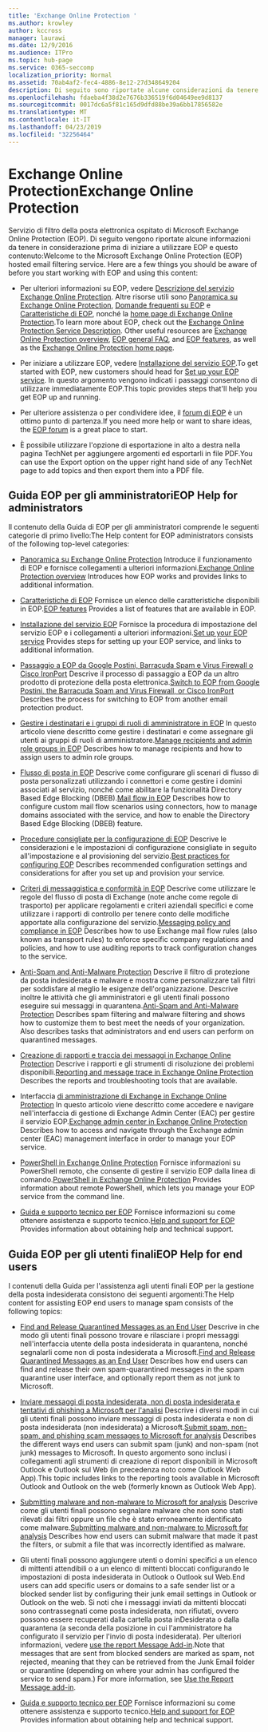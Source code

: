 ```yaml
---
title: 'Exchange Online Protection '
ms.author: krowley
author: kccross
manager: laurawi
ms.date: 12/9/2016
ms.audience: ITPro
ms.topic: hub-page
ms.service: O365-seccomp
localization_priority: Normal
ms.assetid: 70ab4af2-fec4-4886-8e12-27d348649204
description: Di seguito sono riportate alcune considerazioni da tenere presenti prima di iniziare a lavorare con EOP.
ms.openlocfilehash: fdaeba4f38d2e7676b336519f6d04649ee9d8137
ms.sourcegitcommit: 0017dc6a5f81c165d9dfd88be39a6bb17856582e
ms.translationtype: MT
ms.contentlocale: it-IT
ms.lasthandoff: 04/23/2019
ms.locfileid: "32256464"
---
```

# <a name="exchange-online-protection"></a><span data-ttu-id="a10e3-103">Exchange Online Protection</span><span class="sxs-lookup"><span data-stu-id="a10e3-103">Exchange Online Protection</span></span> 

<span data-ttu-id="a10e3-p101">Servizio di filtro della posta elettronica ospitato di Microsoft Exchange Online Protection (EOP). Di seguito vengono riportate alcune informazioni da tenere in considerazione prima di iniziare a utilizzare EOP e questo contenuto:</span><span class="sxs-lookup"><span data-stu-id="a10e3-p101">Welcome to the Microsoft Exchange Online Protection (EOP) hosted email filtering service. Here are a few things you should be aware of before you start working with EOP and using this content:</span></span>
  
- <span data-ttu-id="a10e3-p102">Per ulteriori informazioni su EOP, vedere [Descrizione del servizio Exchange Online Protection](https://go.microsoft.com/fwlink/p/?LinkId=320619). Altre risorse utili sono [Panoramica su Exchange Online Protection](exchange-online-protection-overview.md), [Domande frequenti su EOP](eop-general-faq.md) e [Caratteristiche di EOP](eop-features.md), nonché la [home page di Exchange Online Protection](https://go.microsoft.com/fwlink/?LinkId=279912).</span><span class="sxs-lookup"><span data-stu-id="a10e3-p102">To learn more about EOP, check out the [Exchange Online Protection Service Description](https://go.microsoft.com/fwlink/p/?LinkId=320619). Other useful resources are [Exchange Online Protection overview](exchange-online-protection-overview.md), [EOP general FAQ](eop-general-faq.md), and [EOP features](eop-features.md), as well as the [Exchange Online Protection home page](https://go.microsoft.com/fwlink/?LinkId=279912).</span></span>
    
- <span data-ttu-id="a10e3-108">Per iniziare a utilizzare EOP, vedere [Installazione del servizio EOP](set-up-your-eop-service.md).</span><span class="sxs-lookup"><span data-stu-id="a10e3-108">To get started with EOP, new customers should head for [Set up your EOP service](set-up-your-eop-service.md).</span></span> <span data-ttu-id="a10e3-109">In questo argomento vengono indicati i passaggi consentono di utilizzare immediatamente EOP.</span><span class="sxs-lookup"><span data-stu-id="a10e3-109">This topic provides steps that'll help you get EOP up and running.</span></span> 
    
- <span data-ttu-id="a10e3-110">Per ulteriore assistenza o per condividere idee, il [forum di EOP](https://go.microsoft.com/fwlink/?LinkId=285351) è un ottimo punto di partenza.</span><span class="sxs-lookup"><span data-stu-id="a10e3-110">If you need more help or want to share ideas, the [EOP forum](https://go.microsoft.com/fwlink/?LinkId=285351) is a great place to start.</span></span> 
    
- <span data-ttu-id="a10e3-111">È possibile utilizzare l'opzione di esportazione in alto a destra nella pagina TechNet per aggiungere argomenti ed esportarli in file PDF.</span><span class="sxs-lookup"><span data-stu-id="a10e3-111">You can use the Export option on the upper right hand side of any TechNet page to add topics and then export them into a PDF file.</span></span> 
    
## <a name="eop-help-for-administrators"></a><span data-ttu-id="a10e3-112">Guida EOP per gli amministratori</span><span class="sxs-lookup"><span data-stu-id="a10e3-112">EOP Help for administrators</span></span>

<span data-ttu-id="a10e3-113">Il contenuto della Guida di EOP per gli amministratori comprende le seguenti categorie di primo livello:</span><span class="sxs-lookup"><span data-stu-id="a10e3-113">The Help content for EOP administrators consists of the following top-level categories:</span></span>
  
- <span data-ttu-id="a10e3-114">[Panoramica su Exchange Online Protection](exchange-online-protection-overview.md) Introduce il funzionamento di EOP e fornisce collegamenti a ulteriori informazioni.</span><span class="sxs-lookup"><span data-stu-id="a10e3-114">[Exchange Online Protection overview](exchange-online-protection-overview.md) Introduces how EOP works and provides links to additional information.</span></span> 
    
- <span data-ttu-id="a10e3-115">[Caratteristiche di EOP](eop-features.md) Fornisce un elenco delle caratteristiche disponibili in EOP.</span><span class="sxs-lookup"><span data-stu-id="a10e3-115">[EOP features](eop-features.md) Provides a list of features that are available in EOP.</span></span> 
    
- <span data-ttu-id="a10e3-116">[Installazione del servizio EOP](set-up-your-eop-service.md) Fornisce la procedura di impostazione del servizio EOP e i collegamenti a ulteriori informazioni.</span><span class="sxs-lookup"><span data-stu-id="a10e3-116">[Set up your EOP service](set-up-your-eop-service.md) Provides steps for setting up your EOP service, and links to additional information.</span></span> 
    
- <span data-ttu-id="a10e3-117">[Passaggio a EOP da Google Postini, Barracuda Spam e Virus Firewall o Cisco IronPort](switch-to-eop-from-google-postini-the-barracuda-spam-and-virus-firewall-or-cisco.md) Descrive il processo di passaggio a EOP da un altro prodotto di protezione della posta elettronica.</span><span class="sxs-lookup"><span data-stu-id="a10e3-117">[Switch to EOP from Google Postini, the Barracuda Spam and Virus Firewall, or Cisco IronPort](switch-to-eop-from-google-postini-the-barracuda-spam-and-virus-firewall-or-cisco.md) Describes the process for switching to EOP from another email protection product.</span></span> 
    
- <span data-ttu-id="a10e3-118">[Gestire i destinatari e i gruppi di ruoli di amministratore in EOP](manage-recipients-and-admin-role-groups-in-eop.md) In questo articolo viene descritto come gestire i destinatari e come assegnare gli utenti ai gruppi di ruoli di amministratore.</span><span class="sxs-lookup"><span data-stu-id="a10e3-118">[Manage recipients and admin role groups in EOP](manage-recipients-and-admin-role-groups-in-eop.md) Describes how to manage recipients and how to assign users to admin role groups.</span></span> 
    
- <span data-ttu-id="a10e3-119">[Flusso di posta in EOP](mail-flow-in-eop.md) Descrive come configurare gli scenari di flusso di posta personalizzati utilizzando i connettori e come gestire i domini associati al servizio, nonché come abilitare la funzionalità Directory Based Edge Blocking (DBEB).</span><span class="sxs-lookup"><span data-stu-id="a10e3-119">[Mail flow in EOP](mail-flow-in-eop.md) Describes how to configure custom mail flow scenarios using connectors, how to manage domains associated with the service, and how to enable the Directory Based Edge Blocking (DBEB) feature.</span></span> 
    
- <span data-ttu-id="a10e3-120">[Procedure consigliate per la configurazione di EOP](best-practices-for-configuring-eop.md) Descrive le considerazioni e le impostazioni di configurazione consigliate in seguito all'impostazione e al provisioning del servizio.</span><span class="sxs-lookup"><span data-stu-id="a10e3-120">[Best practices for configuring EOP](best-practices-for-configuring-eop.md) Describes recommended configuration settings and considerations for after you set up and provision your service.</span></span> 
    
- <span data-ttu-id="a10e3-121">[Criteri di messaggistica e conformità in EOP](messaging-policy-and-compliance-in-eop.md) Descrive come utilizzare le regole del flusso di posta di Exchange (note anche come regole di trasporto) per applicare regolamenti e criteri aziendali specifici e come utilizzare i rapporti di controllo per tenere conto delle modifiche apportate alla configurazione del servizio.</span><span class="sxs-lookup"><span data-stu-id="a10e3-121">[Messaging policy and compliance in EOP](messaging-policy-and-compliance-in-eop.md) Describes how to use Exchange mail flow rules (also known as transport rules) to enforce specific company regulations and policies, and how to use auditing reports to track configuration changes to the service.</span></span> 
    
- <span data-ttu-id="a10e3-p104">[Anti-Spam and Anti-Malware Protection](http://technet.microsoft.com/library/93c6c227-7442-4293-b64d-ec8f15c928db.aspx) Descrive il filtro di protezione da posta indesiderata e malware e mostra come personalizzare tali filtri per soddisfare al meglio le esigenze dell'organizzazione. Descrive inoltre le attività che gli amministratori e gli utenti finali possono eseguire sui messaggi in quarantena.</span><span class="sxs-lookup"><span data-stu-id="a10e3-p104">[Anti-Spam and Anti-Malware Protection](http://technet.microsoft.com/library/93c6c227-7442-4293-b64d-ec8f15c928db.aspx) Describes spam filtering and malware filtering and shows how to customize them to best meet the needs of your organization. Also describes tasks that administrators and end users can perform on quarantined messages.</span></span> 
    
- <span data-ttu-id="a10e3-124">[Creazione di rapporti e traccia dei messaggi in Exchange Online Protection](reporting-and-message-trace-in-exchange-online-protection.md) Descrive i rapporti e gli strumenti di risoluzione dei problemi disponibili.</span><span class="sxs-lookup"><span data-stu-id="a10e3-124">[Reporting and message trace in Exchange Online Protection](reporting-and-message-trace-in-exchange-online-protection.md) Describes the reports and troubleshooting tools that are available.</span></span> 
    
- <span data-ttu-id="a10e3-125">Interfaccia [di amministrazione di Exchange in Exchange Online Protection](../exchange-admin-center-in-exchange-online-protection-eop.md) In questo articolo viene descritto come accedere e navigare nell'interfaccia di gestione di Exchange Admin Center (EAC) per gestire il servizio EOP.</span><span class="sxs-lookup"><span data-stu-id="a10e3-125">[Exchange admin center in Exchange Online Protection ](../exchange-admin-center-in-exchange-online-protection-eop.md) Describes how to access and navigate through the Exchange admin center (EAC) management interface in order to manage your EOP service.</span></span> 
    
- <span data-ttu-id="a10e3-126">[PowerShell in Exchange Online Protection](http://technet.microsoft.com/library/f7918a88-774a-405e-945b-bc2f5ee9f748.aspx) Fornisce informazioni su PowerShell remoto, che consente di gestire il servizio EOP dalla linea di comando.</span><span class="sxs-lookup"><span data-stu-id="a10e3-126">[PowerShell in Exchange Online Protection](http://technet.microsoft.com/library/f7918a88-774a-405e-945b-bc2f5ee9f748.aspx) Provides information about remote PowerShell, which lets you manage your EOP service from the command line.</span></span> 
    
- <span data-ttu-id="a10e3-127">[Guida e supporto tecnico per EOP](help-and-support-for-eop.md) Fornisce informazioni su come ottenere assistenza e supporto tecnico.</span><span class="sxs-lookup"><span data-stu-id="a10e3-127">[Help and support for EOP](help-and-support-for-eop.md) Provides information about obtaining help and technical support.</span></span> 
    
## <a name="eop-help-for-end-users"></a><span data-ttu-id="a10e3-128">Guida EOP per gli utenti finali</span><span class="sxs-lookup"><span data-stu-id="a10e3-128">EOP Help for end users</span></span>
<span data-ttu-id="a10e3-129"><a name="sectionSection1"> </a></span><span class="sxs-lookup"><span data-stu-id="a10e3-129"></span></span>

<span data-ttu-id="a10e3-130">I contenuti della Guida per l'assistenza agli utenti finali EOP per la gestione della posta indesiderata consistono dei seguenti argomenti:</span><span class="sxs-lookup"><span data-stu-id="a10e3-130">The Help content for assisting EOP end users to manage spam consists of the following topics:</span></span>
  
- <span data-ttu-id="a10e3-131">[Find and Release Quarantined Messages as an End User](http://technet.microsoft.com/library/e439b560-827a-4807-abd3-6b861c1ff786.aspx) Descrive in che modo gli utenti finali possono trovare e rilasciare i propri messaggi nell'interfaccia utente della posta indesiderata in quarantena, nonché segnalarli come non di posta indesiderata a Microsoft.</span><span class="sxs-lookup"><span data-stu-id="a10e3-131">[Find and Release Quarantined Messages as an End User](http://technet.microsoft.com/library/e439b560-827a-4807-abd3-6b861c1ff786.aspx) Describes how end users can find and release their own spam-quarantined messages in the spam quarantine user interface, and optionally report them as not junk to Microsoft.</span></span> 
        
- <span data-ttu-id="a10e3-132">[Inviare messaggi di posta indesiderata, non di posta indesiderata e tentativi di phishing a Microsoft per l'analisi](../submit-spam-non-spam-and-phishing-scam-messages-to-microsoft-for-analysis.md) Descrive i diversi modi in cui gli utenti finali possono inviare messaggi di posta indesiderata e non di posta indesiderata (non indesiderata) a Microsoft.</span><span class="sxs-lookup"><span data-stu-id="a10e3-132">[Submit spam, non-spam, and phishing scam messages to Microsoft for analysis](../submit-spam-non-spam-and-phishing-scam-messages-to-microsoft-for-analysis.md) Describes the different ways end users can submit spam (junk) and non-spam (not junk) messages to Microsoft.</span></span> <span data-ttu-id="a10e3-133">In questo argomento sono inclusi i collegamenti agli strumenti di creazione di report disponibili in Microsoft Outlook e Outlook sul Web (in precedenza noto come Outlook Web App).</span><span class="sxs-lookup"><span data-stu-id="a10e3-133">This topic includes links to the reporting tools available in Microsoft Outlook and Outlook on the web (formerly known as Outlook Web App).</span></span> 
    
- <span data-ttu-id="a10e3-134">[Submitting malware and non-malware to Microsoft for analysis](../submitting-malware-and-non-malware-to-microsoft-for-analysis.md) Descrive come gli utenti finali possono segnalare malware che non sono stati rilevati dai filtri oppure un file che è stato erroneamente identificato come malware.</span><span class="sxs-lookup"><span data-stu-id="a10e3-134">[Submitting malware and non-malware to Microsoft for analysis](../submitting-malware-and-non-malware-to-microsoft-for-analysis.md) Describes how end users can submit malware that made it past the filters, or submit a file that was incorrectly identified as malware.</span></span> 
    
- <span data-ttu-id="a10e3-135">Gli utenti finali possono aggiungere utenti o domini specifici a un elenco di mittenti attendibili o a un elenco di mittenti bloccati configurando le impostazioni di posta indesiderata in Outlook o Outlook sul Web.</span><span class="sxs-lookup"><span data-stu-id="a10e3-135">End users can add specific users or domains to a safe sender list or a blocked sender list by configuring their junk email settings in Outlook or Outlook on the web.</span></span> <span data-ttu-id="a10e3-136">Si noti che i messaggi inviati da mittenti bloccati sono contrassegnati come posta indesiderata, non rifiutati, ovvero possono essere recuperati dalla cartella posta inDesiderata o dalla quarantena (a seconda della posizione in cui l'amministratore ha configurato il servizio per l'invio di posta indesiderata). Per ulteriori informazioni, vedere [use the report Message Add-in](https://support.office.com/article/addin-b5caa9f1-cdf3-4443-af8c-ff724ea719d2).</span><span class="sxs-lookup"><span data-stu-id="a10e3-136">Note that messages that are sent from blocked senders are marked as spam, not rejected, meaning that they can be retrieved from the Junk Email folder or quarantine (depending on where your admin has configured the service to send spam.) For more information, see [Use the Report Message add-in](https://support.office.com/article/addin-b5caa9f1-cdf3-4443-af8c-ff724ea719d2).</span></span>
    
- <span data-ttu-id="a10e3-137">[Guida e supporto tecnico per EOP](help-and-support-for-eop.md) Fornisce informazioni su come ottenere assistenza e supporto tecnico.</span><span class="sxs-lookup"><span data-stu-id="a10e3-137">[Help and support for EOP](help-and-support-for-eop.md) Provides information about obtaining help and technical support.</span></span> 
    
